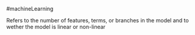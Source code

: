 #machineLearning 

Refers to the number of features, terms, or branches in the model and to wether the model is linear or non-linear